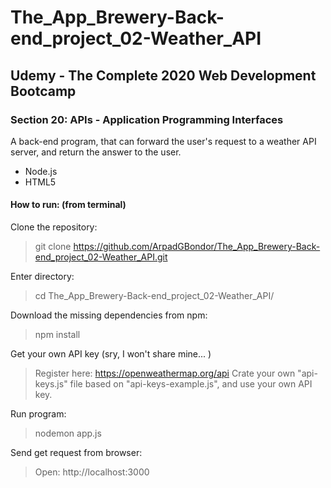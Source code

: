 # The_App_Brewery-Back-end_project_02-Weather_API

## Udemy - The Complete 2020 Web Development Bootcamp
### Section 20: APIs - Application Programming Interfaces
A back-end program, that can forward the user's request to a weather API server, and return the answer to the user.
 - Node.js
 - HTML5

#### How to run: (from terminal)
 Clone the repository: 
 > git clone https://github.com/ArpadGBondor/The_App_Brewery-Back-end_project_02-Weather_API.git
 
 Enter directory:
 > cd The_App_Brewery-Back-end_project_02-Weather_API/
 
 Download the missing dependencies from npm: 
 > npm install
 
 Get your own API key (sry, I won't share mine... )
 > Register here: https://openweathermap.org/api
 > Crate your own "api-keys.js" file based on "api-keys-example.js", and use your own API key.
 
 Run program: 
 > nodemon app.js
 
 Send get request from browser:
 > Open: http://localhost:3000
